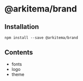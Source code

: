 # @arkitema/brand

## Installation

```
npm install --save @arkitema/brand
```

## Contents

- fonts
- logo
- theme
